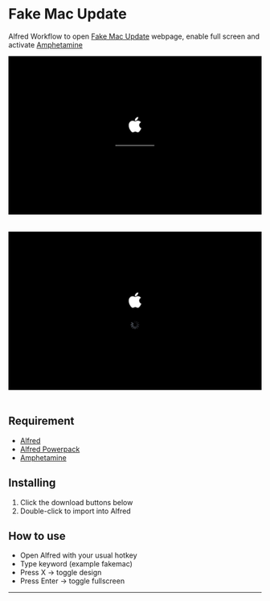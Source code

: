 Fake Mac Update
================================
Alfred Workflow to open [Fake Mac Update](http://fakemacupdate.elalemanyo.de/) webpage, enable full screen and activate [Amphetamine](https://itunes.apple.com/app/amphetamine/id937984704)

![Screenshot](./screens/fakemacupdate_screen_1.png)<br><br>

![Screenshot](./screens/fakemacupdate_screen_2.png)<br><br>

## Requirement
* [Alfred](http://www.alfredapp.com)
* [Alfred Powerpack](http://www.alfredapp.com/powerpack/)
* [Amphetamine](https://itunes.apple.com/app/amphetamine/id937984704)

## Installing
1. Click the download buttons below
2. Double-click to import into Alfred

## How to use
* Open Alfred with your usual hotkey
* Type keyword (example fakemac)
* Press X → toggle design
* Press Enter → toggle fullscreen

* * *
